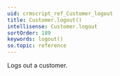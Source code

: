```yaml
---
uid: crmscript_ref_Customer_logout
title: Customer.logout()
intellisense: Customer.logout
sortOrder: 189
keywords: logout()
so.topic: reference
---
```



Logs out a customer.


